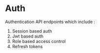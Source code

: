 # Auth
Authentication API endpoints which include : 
1. Session based auth
2. Jwt based auth
3. Role based access control
4. Refresh tokens
